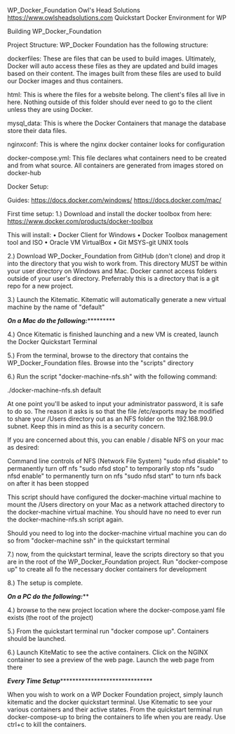 WP_Docker_Foundation
Owl's Head Solutions
https://www.owlsheadsolutions.com
Quickstart Docker Environment for WP



Building WP_Docker_Foundation

Project Structure:
WP_Docker Foundation has the following structure:

dockerfiles: These are files that can be used to build images. Ultimately, Docker will auto access these files as they are updated and build images based on their content. The images built from these files are used to build our Docker images and thus containers.

html: This is where the files for a website belong. The client's files all live in here. Nothing outside of this folder should ever need to go to the client unless they are using Docker.

mysql_data: This is where the Docker Containers that manage the database store their data files.

nginxconf: This is where the nginx docker container looks for configuration

docker-compose.yml: This file declares what containers need to be created and from what source. All containers are generated from images stored on docker-hub

Docker Setup:

Guides:
https://docs.docker.com/windows/
https://docs.docker.com/mac/


First time setup:
1.) Download and install the docker toolbox from here:
https://www.docker.com/products/docker-toolbox

This will install:
• Docker Client for Windows
• Docker Toolbox management tool and ISO
• Oracle VM VirtualBox
• Git MSYS-git UNIX tools

2.) Download WP_Docker_Foundation from GitHub (don't clone) and drop it into the directory that you wish to work from. This directory
MUST be within your user directory on Windows and Mac. Docker cannot access folders outside of your user's directory.
Preferrably this is a directory that is a git repo for a new project.

3.) Launch the Kitematic. Kitematic will automatically generate a new virtual machine by the name of "default"

***************************On a Mac do the following:************************************

4.) Once Kitematic is finished launching and a new VM is created, launch the Docker Quickstart Terminal

5.) From the terminal, browse to the directory that contains the WP_Docker_Foundation files. Browse into the "scripts" directory

6.) Run the script "docker-machine-nfs.sh" with the following command:

./docker-machine-nfs.sh default

At one point you'll be asked to input your administrator password, it is safe to do so. The reason it asks is so that
the file /etc/exports may be modified to share your /Users directory out as an NFS folder on the 192.168.99.0 subnet.
Keep this in mind as this is a security concern.

If you are concerned about this, you can enable / disable NFS on your mac as desired:

Command line controls of NFS (Network File System)
"sudo nfsd disable" to permanently turn off nfs
"sudo nfsd stop" to temporarily stop nfs
"sudo nfsd enable" to permanently turn on nfs
"sudo nfsd start" to turn nfs back on after it has been stopped

This script should have configured the docker-machine virtual machine to mount the /Users directory on your Mac as a
network attached directory to the docker-machine virtual machine. You should have no need to ever run the docker-machine-nfs.sh script
again.

Should you need to log into the docker-machine virtual machine you can do so from "docker-machine ssh" in the quickstart terminal

7.) now, from the quickstart terminal, leave the scripts directory so that you are in the root of the WP_Docker_Foundation project. Run
"docker-compose up" to create all fo the necessary docker containers for development

8.) The setup is complete.

*******************************************On a PC do the following:*********************************************

4.) browse to the new project location where the docker-compose.yaml file exists (the root of the project)

5.) From the quickstart terminal run "docker compose up". Containers should be launched.

6.) Launch KiteMatic to see the active containers. Click on the NGINX container to see a preview of the web page. Launch the web page from there




***************************Every Time Setup*********************************************************

When you wish to work on a WP Docker Foundation project, simply launch kitematic and the docker quickstart terminal.
Use Kitematic to see your various containers and their active states. From the quickstart terminal run docker-compose-up
to bring the containers to life when you are ready. Use ctrl+c to kill the containers.


